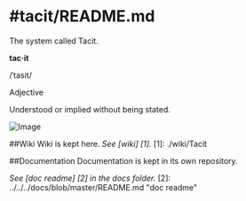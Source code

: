 #tacit/README.md
================

The system called Tacit.

**tac·it**

/ˈtasit/

Adjective

Understood or implied without being stated.

![Image](../master/images/system_overview.png?raw=true)

##Wiki
Wiki is kept here.
*See [wiki] [1].*
[1]: ./wiki/Tacit

##Documentation
Documentation is kept in its own repository.

*See [doc readme] [2] in the docs folder.*
[2]: ../../../docs/blob/master/README.md "doc readme"
